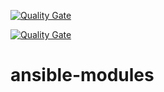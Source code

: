 [![Quality Gate](https://sonar.for.truelocal.com.au/api/badges/gate?key=au.com.truelocal:truelocal-api-rest)](http://sonar.for.truelocal.com.au/dashboard/index/au.com.truelocal:truelocal-api-rest)

[![Quality Gate](http://sonar.for.truelocal.com.au/api/badges/measure?key=au.com.truelocal:truelocal-api-rest&metric=coverage)](http://sonar.for.truelocal.com.au/dashboard/index/au.com.truelocal:truelocal-api-rest)


# ansible-modules
